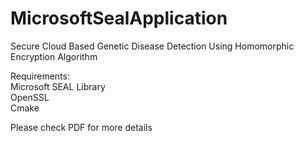 # MicrosoftSealApplication
Secure Cloud Based Genetic Disease Detection Using Homomorphic Encryption Algorithm


Requirements:</br>
Microsoft SEAL Library</br>
OpenSSL</br>
Cmake</br>

Please check PDF for more details
